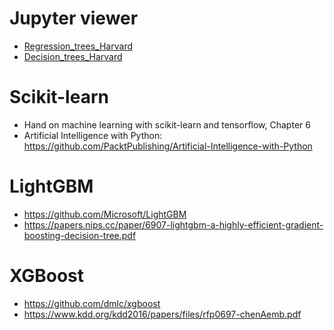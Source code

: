 # Jupyter viewer
- [Regression_trees_Harvard](https://nbviewer.jupyter.org/github/tungtokyo1108/My-Project--A-new-era-of-modern-data-analyse/blob/f357d93467b7f1722fdee2e3e35abfed59c48e1c/Technical_Revision/RandomForest/Regression_trees_Harvard.ipynb)
- [Decision_trees_Harvard](https://nbviewer.jupyter.org/github/tungtokyo1108/My-Project--A-new-era-of-modern-data-analyse/blob/f357d93467b7f1722fdee2e3e35abfed59c48e1c/Technical_Revision/RandomForest/Decision_trees_Harvard.ipynb)

# Scikit-learn
- Hand on machine learning with scikit-learn and tensorflow, Chapter 6
- Artificial Intelligence with Python: https://github.com/PacktPublishing/Artificial-Intelligence-with-Python

# LightGBM
- https://github.com/Microsoft/LightGBM 
- https://papers.nips.cc/paper/6907-lightgbm-a-highly-efficient-gradient-boosting-decision-tree.pdf

# XGBoost 
- https://github.com/dmlc/xgboost
- https://www.kdd.org/kdd2016/papers/files/rfp0697-chenAemb.pdf
